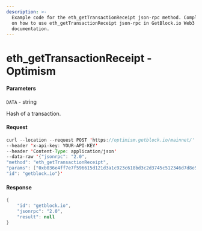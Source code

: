 ```yaml
---
description: >-
  Example code for the eth_getTransactionReceipt json-rpc method. Сomplete guide
  on how to use eth_getTransactionReceipt json-rpc in GetBlock.io Web3
  documentation.
---
```


# eth\_getTransactionReceipt - Optimism

#### Parameters

`DATA` - string

Hash of a transaction.

#### Request

```java
curl --location --request POST 'https://optimism.getblock.io/mainnet/' 
--header 'x-api-key: YOUR-API-KEY' 
--header 'Content-Type: application/json' 
--data-raw '{"jsonrpc": "2.0",
"method": "eth_getTransactionReceipt",
"params": ["0xb036e4ff7e7f596615d121d3a1c923c618bd3c2d3745c512346d7d8e583f01f7"],
"id": "getblock.io"}'
```

#### Response

```java
{
    "id": "getblock.io",
    "jsonrpc": "2.0",
    "result": null
}
```
